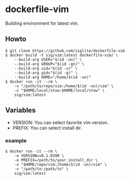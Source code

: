 # dockerfile-vim

Building environment for latest vim.

## Howto

```console
$ git clone https://github.com/siglite/dockerfile-vim
$ docker build -t sig/vim:latest dockerfile-vim/ \
    --build-arg USER="$(id -un)" \
    --build-arg GROUP="$(id -gn)" \
    --build-arg uid="$(id -u)" \
    --build-arg gid="$(id -g)" \
    --build-arg HOME="/home/$(id -un)"
$ docker run -it --rm \
    -v "/path/to/repo/vim:/home/$(id -un)/vim" \
    -v "$HOME/local/stow:$HOME/local/stow" \
    sig/vim:latest
```

## Variables

- VERSION: You can select favorite vim version.
- PREFIX: You can select install dir.

### example

```console
$ docker run -it --rm \
    -e VERSION=v8.1.0390 \
    -e PREFIX=/path/to/your_install_dir \
    -v "$HOME/repo/vim:/home/$(id -un)/vim" \
    -v "/path/to:/path/to" \
    sig/vim:latest
```
